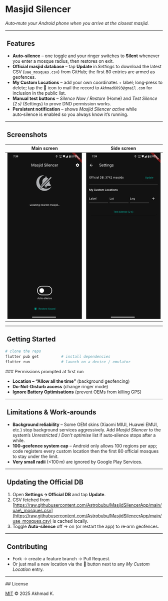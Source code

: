 # Masjid Silencer

*Auto‑mute your Android phone when you arrive at the closest masjid.*

---

##  Features

- **Auto‑silence** – one toggle and your ringer switches to **Silent** whenever you enter a mosque radius, then restores on exit.
- **Official masjid database** – tap **Update** in *Settings* to download the latest CSV (`uae_mosques.csv`) from GitHub; the first 80 entries are armed as geofences.
- **My Custom Locations** – add your own coordinates + label; long‑press to delete; tap the 📧 icon to mail the record to `Akhmad6093@gmail.com` for inclusion in the public list.
- **Manual test buttons** – *Silence Now / Restore* (Home) and *Test Silence (2 s)* (Settings) to prove DND permission works.
- **Persistent notification** – shows *Masjid Silencer active* while auto‑silence is enabled so you always know it’s running.

---

##  Screenshots

| Main screen | Side screen |
|---|---|
| ![Home screen](https://github.com/Astrobubu/MasjidSilencerApp/blob/main/screenshot1.jpg) | ![Settings screen](https://github.com/Astrobubu/MasjidSilencerApp/blob/main/screenshot2.jpg) |

---

##  Getting Started

```bash
# clone the repo
flutter pub get          # install dependencies
flutter run              # launch on a device / emulator
```

### Permissions prompted at first run

- **Location – “Allow all the time”** (background geofencing)
- **Do‑Not‑Disturb access** (change ringer mode)
- **Ignore Battery Optimisations** (prevent OEMs from killing GPS)

---

##  Limitations & Work‑arounds

- **Background reliability** – Some OEM skins (Xiaomi MIUI, Huawei EMUI, etc.) stop background services aggressively. Add *Masjid Silencer* to the system’s *Unrestricted* / *Don’t optimise* list if auto‑silence stops after a while.
- **100‑geofence system cap** – Android only allows 100 regions per app; code registers every custom location then the first 80 official mosques to stay under the limit.
- **Very small radii** (<100 m) are ignored by Google Play Services.

---

##  Updating the Official DB

1. Open **Settings → Official DB** and tap **Update**.
2. CSV fetched from [https://raw.githubusercontent.com/Astrobubu/MasjidSilencerApp/main/uae\_mosques.csv](https://raw.githubusercontent.com/Astrobubu/MasjidSilencerApp/main/uae_mosques.csv) is cached locally.
3. Toggle **Auto‑silence** off → on (or restart the app) to re‑arm geofences.

---

##  Contributing

- Fork → create a feature branch → Pull Request.
- Or just mail a new location via the 📧 button next to any *My Custom Location* entry.

---

\## License

[MIT](LICENSE) © 2025 Akhmad K.



